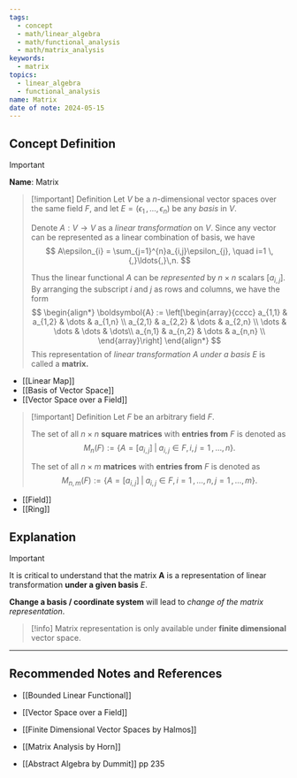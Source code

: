 ```yaml
---
tags:
  - concept
  - math/linear_algebra
  - math/functional_analysis
  - math/matrix_analysis
keywords:
  - matrix
topics:
  - linear_algebra
  - functional_analysis
name: Matrix
date of note: 2024-05-15
---
```


## Concept Definition

>[!important]
>**Name**: Matrix

>[!important] Definition
>Let $V$ be a $n$-dimensional vector spaces over the same field $F$, and let $E = (\epsilon_{1} \,{,}\ldots{,}\,\epsilon_{n})$ be any *basis* in $V$.
>
>Denote $A: V \to V$ as a *linear transformation* on $V$. Since any vector can be represented as a linear combination of basis, we have
>$$
>A\epsilon_{i} = \sum_{j=1}^{n}a_{i,j}\epsilon_{j}, \quad i=1 \,{,}\ldots{,}\,n. 
>$$
>
>Thus the linear functional $A$ can be *represented* by $n \times n$ scalars $[a_{i,j}]$. By arranging the subscript $i$ and $j$ as rows and columns, we have the form
>$$
> \begin{align*}
> \boldsymbol{A} := \left[\begin{array}{cccc}
>a_{1,1} & a_{1,2} & \dots & a_{1,n} \\
> a_{2,1} & a_{2,2} & \dots & a_{2,n} \\ 
> \dots & \dots & \dots & \dots\\
> a_{n,1} & a_{n,2} & \dots & a_{n,n} \\
> \end{array}\right]
> \end{align*}
> $$ 
>This representation of *linear transformation* $A$ *under a basis* $E$ is called a **matrix.** 

- [[Linear Map]]
- [[Basis of Vector Space]]
- [[Vector Space over a Field]]

>[!important] Definition
>Let $F$ be an arbitrary field $F$.
>
>The set of all $n\times n$ **square matrices** with **entries from** $F$ is denoted as $$M_{n}(F) := \left\{ A = [a_{i,j}] \;|\; a_{i,j} \in F, \, i,j=1\,{,}\ldots{,}\,n \right\} .$$
>
>The set of all $n\times m$ **matrices** with **entries from** $F$ is denoted as $$M_{n,m}(F) := \left\{ A = [a_{i,j}] \;|\; a_{i,j} \in F, \, i=1\,{,}\ldots{,}\,n,\,j=1\,{,}\ldots{,}\,m \right\} .$$

- [[Field]]
- [[Ring]]


## Explanation

>[!important]
>It is critical to understand that the matrix $\boldsymbol{A}$ is a representation of linear transformation **under a given basis** $E$.
>
>**Change a basis / coordinate system** will lead to *change of the matrix representation*. 

>[!info]
>Matrix representation is only available under **finite dimensional** vector space.



-----------
##  Recommended Notes and References


- [[Bounded Linear Functional]]
- [[Vector Space over a Field]]

- [[Finite Dimensional Vector Spaces by Halmos]]
- [[Matrix Analysis by Horn]]
- [[Abstract Algebra by Dummit]] pp 235